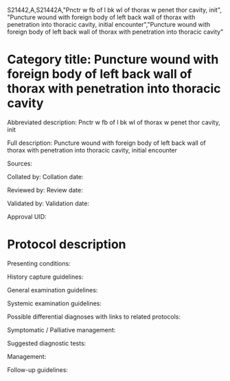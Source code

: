 S21442,A,S21442A,"Pnctr w fb of l bk wl of thorax w penet thor cavity, init", "Puncture wound with foreign body of left back wall of thorax with penetration into thoracic cavity, initial encounter","Puncture wound with foreign body of left back wall of thorax with penetration into thoracic cavity"
# Category title: Puncture wound with foreign body of left back wall of thorax with penetration into thoracic cavity

Abbreviated description: Pnctr w fb of l bk wl of thorax w penet thor cavity, init

Full description: Puncture wound with foreign body of left back wall of thorax with penetration into thoracic cavity, initial encounter

Sources:

Collated by:
Collation date:

Reviewed by:
Review date:

Validated by:
Validation date:

Approval UID:

# Protocol description

Presenting conditions:

History capture guidelines:

General examination guidelines:

Systemic examination guidelines:

Possible differential diagnoses with links to related protocols:

Symptomatic / Palliative management:

Suggested diagnostic tests:

Management:

Follow-up guidelines:
